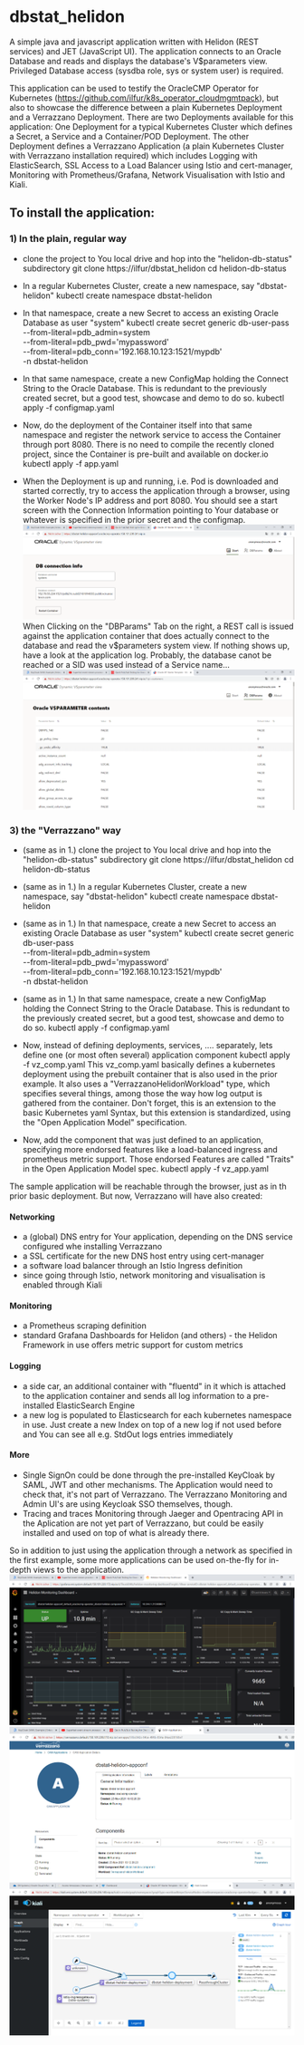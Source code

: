 # dbstat_helidon
A simple java and javascript application written with Helidon (REST services) and JET (JavaScript UI).
The application connects to an Oracle Database and reads and displays the database's V$parameters view.
Privileged Database access (sysdba role, sys or system user) is required.

This application can be used to testify the OracleCMP Operator for Kubernetes (https://github.com/ilfur/k8s_operator_cloudmgmtpack), but also to showcase the difference between a plain Kubernetes Deployment and a Verrazzano Deployment.
There are two Deployments available for this application: 
One Deployment for a typical Kubernetes Cluster which defines a Secret, a Service and a Container/POD Deployment.
The other Deployment defines a Verrazzano Application (a plain Kubernetes Cluster with Verrazzano installation required) which includes Logging with ElasticSearch, SSL Access to a Load Balancer using Istio and cert-manager, Monitoring with Prometheus/Grafana, Network Visualisation with Istio and Kiali.

## To install the application:
### 1) In the plain, regular way
* clone the project to You local drive and hop into the "helidon-db-status" subdirectory
git clone https://ilfur/dbstat_helidon
cd helidon-db-status

* In a regular Kubernetes Cluster, create a new namespace, say "dbstat-helidon"
kubectl create namespace dbstat-helidon

* In that namespace, create a new Secret to access an existing Oracle Database as user "system"
kubectl create secret generic db-user-pass \
   --from-literal=pdb_admin=system \
   --from-literal=pdb_pwd='mypassword' \
   --from-literal=pdb_conn='192.168.10.123:1521/mypdb' \
   -n dbstat-helidon
   
* In that same namespace, create a new ConfigMap holding the Connect String to the Oracle Database.
This is redundant to the previously created secret, but a good test, showcase and demo to do so.
kubectl apply -f configmap.yaml

* Now, do the deployment of the Container itself into that same namespace and register the network service to access the Container through port 8080. There is no need to compile the recently cloned project, since the Container is pre-built and available on docker.io
kubectl apply -f app.yaml

* When the Deployment is up and running, i.e. Pod is downloaded and started correctly, try to access the application through a browser, using the Worker Node's IP address and port 8080. You should see a start screen with the Connection Information pointing to Your database or whatever is specified in the prior secret and the configmap.
![First Screen](scrn_3.png)
When Clicking on the "DBParams" Tab on the right, a REST call is issued against the application container that does actually connect to the database and read the v$parameters system view. If nothing shows up, have a look at the application log. Probably, the database canot be reached or a SID was used instead of a Service name...
![Second Screen](scrn_4.png)




### 3) the "Verrazzano" way
* (same as in 1.) clone the project to You local drive and hop into the "helidon-db-status" subdirectory
git clone https://ilfur/dbstat_helidon
cd helidon-db-status

* (same as in 1.) In a regular Kubernetes Cluster, create a new namespace, say "dbstat-helidon"
kubectl create namespace dbstat-helidon

* (same as in 1.) In that namespace, create a new Secret to access an existing Oracle Database as user "system"
kubectl create secret generic db-user-pass \
   --from-literal=pdb_admin=system \
   --from-literal=pdb_pwd='mypassword' \
   --from-literal=pdb_conn='192.168.10.123:1521/mypdb' \
   -n dbstat-helidon
   
* (same as in 1.) In that same namespace, create a new ConfigMap holding the Connect String to the Oracle Database.
This is redundant to the previously created secret, but a good test, showcase and demo to do so.
kubectl apply -f configmap.yaml

* Now, instead of defining deployments, services, .... separately, lets define one (or most often several) application component
kubectl apply -f vz_comp.yaml
This vz_comp.yaml basically defines a kubernetes deployment using the prebuilt container that is also used in the prior example. It also uses a "VerrazzanoHelidonWorkload" type, which specifies several things, among those the way how log output is gathered from the container. Don't forget, this is an extension to the basic Kubernetes yaml Syntax, but this extension is standardized, using the "Open Application Model" specification.

* Now, add the component that was just defined to an application, specifying more endorsed features like a load-balanced ingress and prometheus metric support. Those endorsed Features are called "Traits" in the Open Application Model spec.
kubectl apply -f vz_app.yaml

The sample application will be reachable through the browser, just as in th prior basic deployment. But now, Verrazzano will have also created:
#### Networking
* a (global) DNS entry for Your application, depending on the DNS service configured whe installing Verrazzano
* a SSL certificate for the new DNS host entry using cert-manager
* a software load balancer through an Istio Ingress definition
* since going through Istio, network monitoring and visualisation is enabled through Kiali
#### Monitoring
* a Prometheus scraping definition
* standard Grafana Dashboards for Helidon (and others) - the Helidon Framework in use offers metric support for custom metrics 
#### Logging
* a side car, an additional container with "fluentd" in it which is attached to the application container and sends all log information to a pre-installed ElasticSearch Engine
* a new log is populated to Elasticsearch for each kubernetes namespace in use. Just create a new Index on top of a new log if not used before and You can see all e.g. StdOut logs entries immediately
#### More
* Single SignOn could be done through the pre-installed KeyCloak by SAML, JWT and other mechanisms. The Application would need to check that, it's not part of Verrazzano. The Verrazzano Monitoring and Admin UI's are using Keycloak SSO themselves, though.
* Tracing and traces Monitoring through Jaeger and Opentracing API in the Aplication are not yet part of Verrazzano, but could be easily installed and used on top of what is already there.

So in addition to just using the application through a network as specified in the first example, some more applications can be used on-the-fly for in-depth views to the application.
![Monitoring](scrn_5.png)
![Logging](scrn_6.png)
![Network Visualisation](scrn_7.png)

